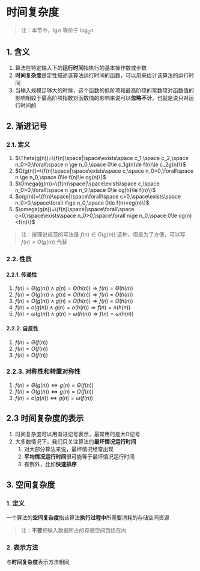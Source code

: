# 时间复杂度

> 注：本节中，$`\lg n`$ 等价于  $`\log_2 n`$

## 1. 含义

1. 算法在特定输入下的**运行时间**指执行的基本操作数或步数
2. **时间复杂度**是定性描述该算法运行时间的函数，可以用来估计该算法的运行时间
3. 当输入规模足够大的时候，这个函数的低阶项和最高阶项的常数项对函数值的影响相较于最高阶项指数对函数值的影响来说可以**忽略不计**，也就是说只对运行时间的

## 2. 渐进记号

### 2.1. 定义

1. $\Theta(g(n))=\{f(n)\space|\space\exists\space c_1,\space c_2,\space n_0>0,\forall\space n \ge n_0,\space 0\le c_1g(n)\le f(n)\le c_2g(n)\}$
2. $O(g(n))=\{f(n)\space|\space\exists\space c,\space n_0>0,\forall\space n \ge n_0,\space 0\le f(n)\le cg(n)\}$
3. $\Omega(g(n))=\{f(n)\space|\space\exists\space c,\space n_0>0,\forall\space n \ge n_0,\space 0\le cg(n)\le f(n)\}$
4. $o(g(n))=\{f(n)\space|\space\forall\space c>0,\space\exists\space n_0>0,\space\forall n\ge n_0,\space 0\le f(n)<cg(n)\}$
5. $\omega(g(n))=\{f(n)\space|\space\forall\space c>0,\space\exists\space n_0>0,\space\forall n\ge n_0,\space 0\le cg(n)<f(n)\}$

> 注：按理说规范的写法是 $f(n)\in O(g(n))$ 这种，但是为了方便，可以写 $f(n)=O(g(n))$ 代替

### 2.2. 性质

#### 2.2.1. 传递性

1. $f(n)=\Theta(g(n))\wedge g(n)=\Theta(h(n))\Rightarrow f(n)=\Theta(h(n))$
2. $f(n)=O(g(n))\wedge g(n)=O(h(n))\Rightarrow f(n)=O(h(n))$
3. $f(n)=\Omega(g(n))\wedge g(n)=\Omega(h(n))\Rightarrow f(n)=\Omega(h(n))$
4. $f(n)=o(g(n))\wedge g(n)=o(h(n))\Rightarrow f(n)=o(h(n))$
5. $f(n)=\omega(g(n))\wedge g(n)=\omega(h(n))\Rightarrow f(n)=\omega(h(n))$

#### 2.2.2. 自反性

1. $f(n)=\Theta(f(n))$
2. $f(n)=O(f(n))$
3. $f(n)=\Omega(f(n))$

### 2.2.3. 对称性和转置对称性

1. $f(n)=\Theta(g(n))\Leftrightarrow g(n)=\Theta(f(n))$
2. $f(n)=O(g(n))\Leftrightarrow g(n)=\Omega(f(n))$
3. $f(n)=o(g(n))\Leftrightarrow g(n)=\omega(f(n))$

## 2.3 时间复杂度的表示

1. 时间复杂度可以用渐进记号表示，最常用的是大O记号
2. 大多数情况下，我们只关注算法的**最坏情况运行时间**
   1. 对大部分算法来说，最坏情况经常出现
   2. **平均情况运行时间**很可能等于最坏情况运行时间
   3. 有例外，比如**快速排序**

## 3. 空间复杂度

### 1. 定义

一个算法的**空间复杂度**指该算法**执行过程中**所需要消耗的存储空间资源
> 注：**不要**把输入数据所占的存储空间包括在内

### 2. 表示方法

与**时间复杂度**表示方法相同
